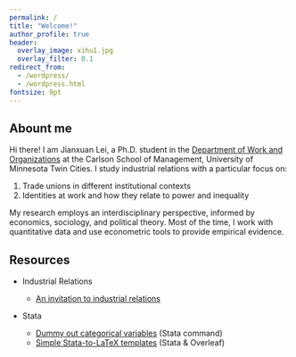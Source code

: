 ```yaml
---
permalink: /
title: "Welcome!"
author_profile: true
header:
  overlay_image: xihu1.jpg
  overlay_filter: 0.1
redirect_from: 
  - /wordpress/
  - /wordpress.html
fontsize: 9pt
---
```

## Abount me

Hi there! I am Jianxuan Lei, a Ph.D. student in the [Department of Work and Organizations](https://carlsonschool.umn.edu/departments/work-organizations-department) at the Carlson School of Management, University of Minnesota Twin Cities. I study industrial relations with a particular focus on:

1. Trade unions in different institutional contexts
2. Identities at work and how they relate to power and inequality
      
My research employs an interdisciplinary perspective, informed by economics, sociology, and political theory. Most of the time, I work with quantitative data and use econometric tools to provide empirical evidence.

## Resources
* Industrial Relations
  * [An invitation to industrial relations](https://jianxuan-lei.github.io/posts/2022/10/industrial-relations/)

* Stata
  * [Dummy out categorical variables](https://jianxuan-lei.github.io/posts/2022/10/dummyout/) (Stata command)
  * [Simple Stata-to-LaTeX templates](https://jianxuan-lei.github.io/posts/2022/10/stata-to-latex/) (Stata & Overleaf)
